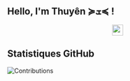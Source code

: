 ## Hello, I'm Thuyên ≽ܫ≼ !
<p align="center"><a href="https://fr.linkedin.com/in/le-thuy-thuyen-nguyen-b38821169?trk=people-guest_people_search-card"><img src="https://img.shields.io/badge/linkedin-%230077B5.svg?&style=for-the-badge&logo=linkedin&logoColor=white" height=25></a>



## Statistiques GitHub
![Contributions](https://github-readme-stats.vercel.app/api?username=votre-nom-d-utilisateur&show_icons=true&theme=radical)
